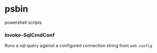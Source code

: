 # psbin
powershell scripts

### Invoke-SqlCmdConf
Runs a sql query against a configured connection string from `web.config`
